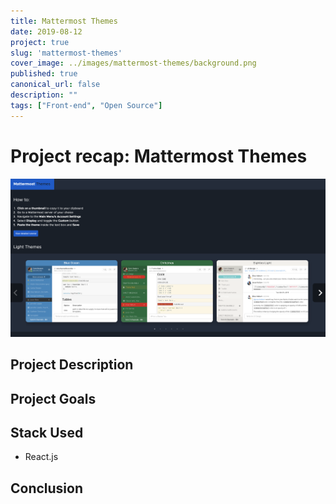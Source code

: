```yaml
---
title: Mattermost Themes
date: 2019-08-12
project: true
slug: 'mattermost-themes'
cover_image: ../images/mattermost-themes/background.png
published: true
canonical_url: false
description: ""
tags: ["Front-end", "Open Source"]
---
```


# Project recap: Mattermost Themes
![](../images/mattermost-themes/background.png)

## Project Description  


## Project Goals

## Stack Used
* React.js

## Conclusion
